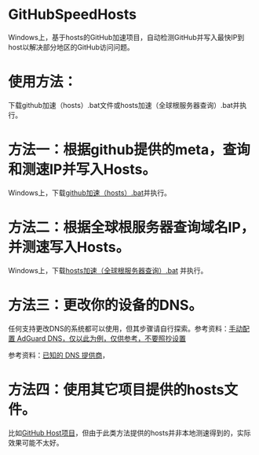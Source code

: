 # GitHubSpeedHosts


Windows上，基于hosts的GitHub加速项目，自动检测GitHub并写入最快IP到host以解决部分地区的GitHub访问问题。


# 使用方法：


下载github加速（hosts）.bat文件或hosts加速（全球根服务器查询）.bat并执行。

# 方法一：根据github提供的meta，查询和测速IP并写入Hosts。
Windows上，下载[github加速（hosts）.bat](https://github.akams.cn/https://github.com/E5C8F/GitHubSpeedHosts/blob/main/github加速（hosts）.bat)并执行。

 # 方法二：根据全球根服务器查询域名IP，并测速写入Hosts。

Windows上，下载[hosts加速（全球根服务器查询）.bat](https://github.akams.cn/https://github.com/E5C8F/GitHubSpeedHosts/blob/main/hosts%E5%8A%A0%E9%80%9F%EF%BC%88%E5%85%A8%E7%90%83%E6%A0%B9%E6%9C%8D%E5%8A%A1%E5%99%A8%E6%9F%A5%E8%AF%A2%EF%BC%89.bat)
并执行。



# 方法三：更改你的设备的DNS。

任何支持更改DNS的系统都可以使用，但其步骤请自行探索。参考资料：[手动配置 AdGuard DNS，仅以此为例，仅供参考，不要照抄设置](https://adguard-dns.io/zh_cn/public-dns.html)

参考资料：[已知的 DNS 提供商](https://adguard-dns.io/kb/zh-CN/general/dns-providers/)，

# 方法四：使用其它项目提供的hosts文件。

比如[GitHub Host项目](https://github-hosts.tinsfox.com/)，但由于此类方法提供的hosts并非本地测速得到的，实际效果可能不太好。
